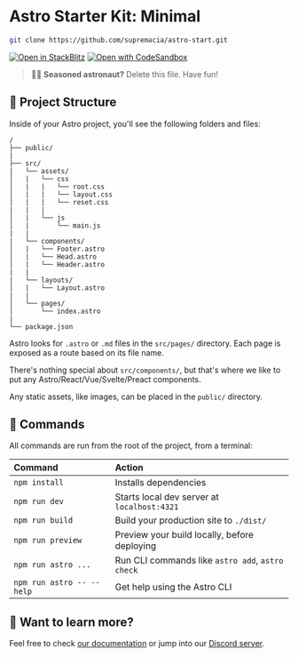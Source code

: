 # Astro Starter Kit: Minimal

```sh
git clone https://github.com/supremacia/astro-start.git
```

[![Open in StackBlitz](https://developer.stackblitz.com/img/open_in_stackblitz.svg)](https://stackblitz.com/github/supremacia/astro-start)
[![Open with CodeSandbox](https://assets.codesandbox.io/github/button-edit-lime.svg)](https://codesandbox.io/p/sandbox/github/supremacia/astro-start)

> 🧑‍🚀 **Seasoned astronaut?** Delete this file. Have fun!

## 🚀 Project Structure

Inside of your Astro project, you'll see the following folders and files:

```text
/
├── public/
|
├── src/
|   └── assets/
│   |   └── css
│   |   |   └── root.css
│   |   |   └── layout.css
│   |   |   └── reset.css
|   |   |
│   |   └── js
│   |       └── main.js
|   |
|   └── components/
│   |   └── Footer.astro
│   |   └── Head.astro
│   |   └── Header.astro
|   |
|   └── layouts/
│   |   └── Layout.astro
|   |
│   └── pages/
│       └── index.astro
|
└── package.json
```

Astro looks for `.astro` or `.md` files in the `src/pages/` directory. Each page is exposed as a route based on its file name.

There's nothing special about `src/components/`, but that's where we like to put any Astro/React/Vue/Svelte/Preact components.

Any static assets, like images, can be placed in the `public/` directory.

## 🧞 Commands

All commands are run from the root of the project, from a terminal:

| Command                   | Action                                           |
| :------------------------ | :----------------------------------------------- |
| `npm install`             | Installs dependencies                            |
| `npm run dev`             | Starts local dev server at `localhost:4321`      |
| `npm run build`           | Build your production site to `./dist/`          |
| `npm run preview`         | Preview your build locally, before deploying     |
| `npm run astro ...`       | Run CLI commands like `astro add`, `astro check` |
| `npm run astro -- --help` | Get help using the Astro CLI                     |

## 👀 Want to learn more?

Feel free to check [our documentation](https://docs.astro.build) or jump into our [Discord server](https://astro.build/chat).
